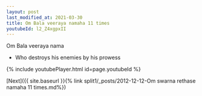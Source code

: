 ```yaml
---
layout: post
last_modified_at: 2021-03-30
title: Om Bala veeraya namaha 11 times
youtubeId: l2_Z4xgpxII
---
```

 
 
Om Bala veeraya nama 
 
 -  Who destroys his enemies by his prowess 
 
  
 
  
 
 
 
 
 
 


{% include youtubePlayer.html id=page.youtubeId %}
 
[Next]({{ site.baseurl }}{% link  split1/_posts/2012-12-12-Om swarna rethase namaha 11 times.md%})
 
